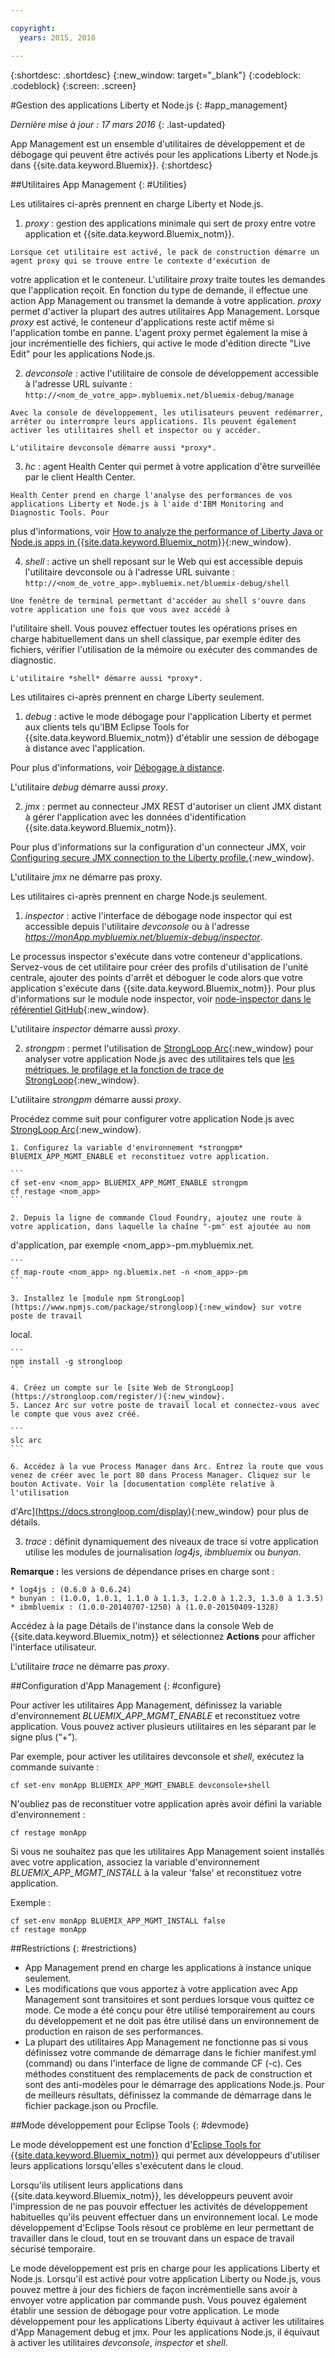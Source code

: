 ```yaml
---

copyright:
  years: 2015, 2016

---
```



{:shortdesc: .shortdesc}
{:new_window: target="_blank"}
{:codeblock: .codeblock}
{:screen: .screen}

#Gestion des applications Liberty et Node.js
{: #app_management}

*Dernière mise à jour : 17 mars 2016*
{: .last-updated}

App Management est un ensemble d'utilitaires de développement et de débogage qui peuvent être activés pour les applications Liberty et Node.js
dans {{site.data.keyword.Bluemix}}.
{:shortdesc}

##Utilitaires App Management
{: #Utilities}

Les utilitaires ci-après prennent en charge Liberty et Node.js.

  1. *proxy* : gestion des applications minimale qui sert de proxy entre votre application et {{site.data.keyword.Bluemix_notm}}.

    Lorsque cet utilitaire est activé, le pack de construction démarre un agent proxy qui se trouve entre le contexte d'exécution de
votre
application et le conteneur. L'utilitaire *proxy* traite toutes les demandes que l'application reçoit. En fonction du type de demande, il
effectue une action App Management ou transmet la demande à votre application. *proxy* permet d'activer la plupart des autres utilitaires App
Management. Lorsque *proxy* est activé, le conteneur d'applications reste actif même si l'application tombe en panne. L'agent proxy permet également la mise à jour incrémentielle des fichiers, qui active le mode d'édition directe "Live Edit" pour les applications Node.js.
	
  2. *devconsole* : active l'utilitaire de console de développement accessible à l'adresse URL suivante :
    ```
    http://<nom_de_votre_app>.mybluemix.net/bluemix-debug/manage
    ```
	
    Avec la console de développement, les utilisateurs peuvent redémarrer, arrêter ou interrompre leurs applications. Ils peuvent également activer les utilitaires shell et inspector ou y accéder.

    L'utilitaire devconsole démarre aussi *proxy*.
	
  3. *hc* : agent Health Center qui permet à votre application d'être surveillée par le client Health Center.

    Health Center prend en charge l'analyse des performances de vos applications Liberty et Node.js à l'aide d'IBM Monitoring and Diagnostic Tools. Pour
plus d'informations, voir [How to analyze the performance of Liberty Java or Node.js apps in {{site.data.keyword.Bluemix_notm}}](https://developer.ibm.com/bluemix/2015/07/03/how-to-analyze-performance-in-bluemix/){:new_window}.</p></li>
	
  4. *shell* : active un shell reposant sur le Web qui est accessible depuis l'utilitaire devconsole ou à l'adresse URL
suivante :
    ```
    http://<nom_de_votre_app>.mybluemix.net/bluemix-debug/shell
    ```
	
    Une fenêtre de terminal permettant d'accéder au shell s'ouvre dans votre application une fois que vous avez accédé à
l'utilitaire
shell. Vous pouvez
effectuer toutes les opérations prises en charge habituellement dans un shell classique, par exemple éditer des fichiers, vérifier l'utilisation de la
mémoire ou exécuter des commandes de diagnostic.
	
    L'utilitaire *shell* démarre aussi *proxy*.

Les utilitaires ci-après prennent en charge Liberty seulement.

  1. *debug* : active le mode débogage pour l'application Liberty et permet aux clients tels qu'IBM Eclipse Tools for
{{site.data.keyword.Bluemix_notm}} d'établir une session de débogage à distance avec l'application.
  
   Pour plus d'informations, voir [Débogage à distance](../manageapps/eclipsetools/eclipsetools.html#remotedebug).
   
   L'utilitaire *debug* démarre aussi *proxy*.
   
  2. *jmx* : permet au connecteur JMX REST d'autoriser un client JMX distant à gérer l'application avec les données d'identification
{{site.data.keyword.Bluemix_notm}}.
  
  Pour plus d'informations sur la configuration d'un connecteur JMX, voir [Configuring secure JMX connection to the Liberty profile.](https://www-01.ibm.com/support/knowledgecenter/was_beta_liberty/com.ibm.websphere.wlp.nd.multiplatform.doc/ae/twlp_admin_restconnector.html){:new_window}.
  
  L'utilitaire *jmx* ne démarre pas proxy.

Les utilitaires ci-après prennent en charge Node.js seulement.

  1. *inspector* : active l'interface de débogage node inspector qui est accessible depuis l'utilitaire
*devconsole*
ou à l'adresse *https://monApp.mybluemix.net/bluemix-debug/inspector*.
  
  Le processus inspector s'exécute dans votre conteneur d'applications. Servez-vous de cet utilitaire pour créer des profils d'utilisation de l'unité
centrale, ajouter des points d'arrêt et déboguer le code alors que votre application s'exécute dans {{site.data.keyword.Bluemix_notm}}. Pour plus
d'informations sur le module node inspector, voir [node-inspector dans le référentiel
GitHub](https://github.com/node-inspector/node-inspector){:new_window}.
  
  L'utilitaire *inspector* démarre aussi *proxy*.
  
  2. *strongpm* : permet l'utilisation de [StrongLoop Arc](https://strongloop.com/node-js/arc){:new_window} pour
analyser votre application Node.js avec des utilitaires tels que [les métriques, le
profilage et la fonction de trace de StrongLoop](https://strongloop.com/node-js/devops-tools/){:new_window}.
    
  L'utilitaire *strongpm* démarre aussi *proxy*.
  
  Procédez comme suit pour configurer votre application Node.js avec [StrongLoop
Arc](https://strongloop.com/node-js/arc){:new_window}.

    1. Configurez la variable d'environnement *strongpm* BlUEMIX_APP_MGMT_ENABLE et reconstituez votre application.
    
	```
    cf set-env <nom_app> BLUEMIX_APP_MGMT_ENABLE strongpm
    cf restage <nom_app>
    ```
	
    2. Depuis la ligne de commande Cloud Foundry, ajoutez une route à votre application, dans laquelle la chaîne "-pm" est ajoutée au nom
d'application, par exemple <nom_app>-pm.mybluemix.net.
    
	```
    cf map-route <nom_app> ng.bluemix.net -n <nom_app>-pm
    ```
	
    3. Installez le [module npm StrongLoop](https://www.npmjs.com/package/strongloop){:new_window} sur votre poste de travail
local.
    
	```
    npm install -g strongloop
    ```
	
    4. Créez un compte sur le [site Web de StrongLoop](https://strongloop.com/register/){:new_window}.
    5. Lancez Arc sur votre poste de travail local et connectez-vous avec le compte que vous avez créé.
    
	```
    slc arc
    ```
	
    6. Accédez à la vue Process Manager dans Arc. Entrez la route que vous venez de créer avec le port 80 dans Process Manager. Cliquez sur le bouton Activate. Voir la [documentation complète relative à l'utilisation
d'Arc](https://docs.strongloop.com/display){:new_window} pour plus de détails.
	
  3. *trace* : définit dynamiquement des niveaux de trace si votre application utilise les modules de journalisation *log4js*,
*ibmbluemix*
ou *bunyan*.
  
  **Remarque :** les versions de dépendance prises en charge sont :

    * log4js : (0.6.0 à 0.6.24)
    * bunyan : (1.0.0, 1.0.1, 1.1.0 à 1.1.3, 1.2.0 à 1.2.3, 1.3.0 à 1.3.5)
    * ibmbluemix : (1.0.0-20140707-1250) à (1.0.0-20150409-1328)
  
  Accédez à la page Détails de l'instance dans la console Web de {{site.data.keyword.Bluemix_notm}} et sélectionnez
**Actions** pour afficher l'interface utilisateur.

  L'utilitaire *trace* ne démarre pas *proxy*.

##Configuration d'App Management
{: #configure}

Pour activer les utilitaires App Management, définissez la variable d'environnement *BLUEMIX_APP_MGMT_ENABLE*
et reconstituez votre application. Vous pouvez activer plusieurs utilitaires en les séparant par le signe plus (“+”).

Par exemple, pour activer les utilitaires devconsole et *shell*, exécutez la commande suivante :

```
cf set-env monApp BLUEMIX_APP_MGMT_ENABLE devconsole+shell
```

N'oubliez pas de reconstituer votre application après avoir défini la variable d'environnement :

```
cf restage monApp
```

Si vous ne souhaitez pas que les utilitaires App Management soient installés avec votre application, associez la
variable d'environnement *BLUEMIX_APP_MGMT_INSTALL* à la valeur 'false' et reconstituez votre application.

Exemple :

```
cf set-env monApp BLUEMIX_APP_MGMT_INSTALL false
cf restage monApp
```

##Restrictions
{: #restrictions}

* App Management prend en charge les applications à instance unique seulement.
* Les modifications que vous apportez à votre application avec App Management sont transitoires et sont perdues lorsque vous quittez ce mode. Ce mode a été conçu pour être utilisé temporairement au cours du développement et ne doit pas être utilisé dans un environnement de production en raison
de ses performances.
* La plupart des utilitaires App Management ne fonctionne pas si vous définissez votre commande de démarrage dans le fichier manifest.yml (command)
ou dans l'interface de ligne de commande CF (-c). Ces méthodes constituent des remplacements de pack de construction et sont des anti-modèles pour le
démarrage des applications Node.js. Pour de meilleurs résultats, définissez la commande de démarrage dans le fichier package.json ou Procfile.

##Mode développement pour Eclipse Tools
{: #devmode}

Le mode développement est une fonction d'[Eclipse Tools for {{site.data.keyword.Bluemix_notm}}](../manageapps/eclipsetools/eclipsetools.html#eclipsetools) qui permet aux développeurs d'utiliser leurs applications lorsqu'elles s'exécutent dans le cloud.

Lorsqu'ils utilisent leurs applications dans {{site.data.keyword.Bluemix_notm}}, les développeurs peuvent
avoir l'impression de ne pas pouvoir effectuer les activités de développement habituelles qu'ils peuvent effectuer dans un
environnement local. Le mode développement d'Eclipse Tools résout ce problème en leur permettant de travailler dans le cloud, tout en se trouvant dans un espace de travail
sécurisé temporaire.

Le mode développement est pris en charge pour les applications Liberty et Node.js. Lorsqu'il est activé pour votre application Liberty ou Node.js,
vous pouvez mettre à jour des fichiers de façon incrémentielle sans avoir à envoyer votre application par commande push. Vous pouvez également établir une session de débogage pour votre application. Le
mode développement pour les applications Liberty équivaut à
activer les utilitaires d'App Management debug et jmx. Pour les applications Node.js, il équivaut à activer les utilitaires *devconsole*,
*inspector* et *shell*.
